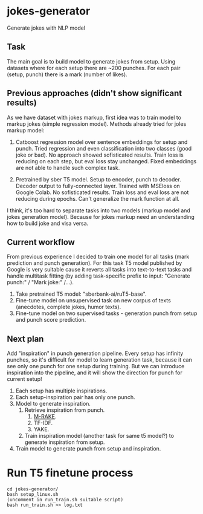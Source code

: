 # jokes-generator
Generate jokes with NLP model

## Task
The main goal is to build model to generate jokes from setup.
Using datasets where for each setup there are ~200 punches. For each pair (setup, punch) there is a mark (number of likes).

## Previous approaches (didn't show significant results)
As we have dataset with jokes markup, first idea was to train model to markup jokes (simple regression model).
Methods already tried for joles markup model:
  1. Catboost regression model over sentence embeddings for setup and punch. 
    Tried regression and even classification into two classes (good joke or bad). 
    No approach showed sofisticated results. Train loss is reducing on each step, but eval loss stay unchanged.
    Fixed embeddings are not able to handle such complex task.
    
  2. Pretrained by sber T5 model. Setup to encoder, punch to decoder. 
    Decoder output to fully-connected layer. Trained with MSEloss on Google Colab.
    No sofisticated results. Train loss and eval loss are not reducing during epochs.
    Can't generalize the mark function at all.

I think, it's too hard to separate tasks into two models (markup model and jokes generation model). 
Because for jokes markup need an understanding how to build joke and visa versa.


## Current workflow
From previous experience I decided to train one model for all tasks (mark prediction and punch generation). 
For this task T5 model published by Google is very suitable cause it reverts all tasks into text-to-text tasks 
and handle multitask fitting (by adding task-specific prefix to input: "Generate punch:" / "Mark joke:" /...). 

1. Take pretrained T5 model: "sberbank-ai/ruT5-base".
2. Fine-tune model on unsupervised task on new corpus of texts (anecdotes, complete jokes, humor texts).
3. Fine-tune model on two supervised tasks - generation punch from setup and punch score prediction.

## Next plan
Add "inspiration" in punch generation pipeline. Every setup has infinity punches, so it's difficult for model 
to learn generation task, because it can see only one punch for one setup during training. 
But we can introduce inspiration into the pipeline, and it will show the direction for punch for current setup!
   1. Each setup has multiple inspirations.
   2. Each setup-inspiration pair has only one punch.
   3. Model to generate inspiration. 
      1. Retrieve inspiration from punch. 
         1. [M-RAKE](https://github.com/vgrabovets/multi_rake). 
         2. TF-IDF.
         3. YAKE.
      2. Train inspiration model (another task for same t5 model?) to generate inspiration from setup.
   4. Train model to generate punch from setup and inspiration.


# Run T5 finetune process
```
cd jokes-generator/
bash setup_linux.sh
(uncomment in run_train.sh suitable script)
bash run_train.sh >> log.txt
```



